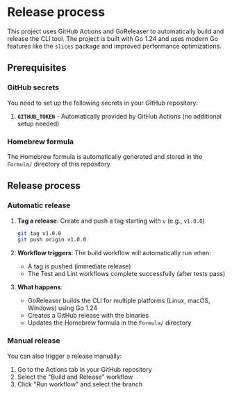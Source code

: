 # Release process

This project uses GitHub Actions and GoReleaser to automatically build and release
the CLI tool.
The project is built with Go 1.24 and uses modern Go features like the `slices` package
and improved performance optimizations.

## Prerequisites

### GitHub secrets

You need to set up the following secrets in your GitHub repository:

1. **`GITHUB_TOKEN`** - Automatically provided by GitHub Actions
   (no additional setup needed)

### Homebrew formula

The Homebrew formula is automatically generated and stored in the `Formula/` directory
of this repository.

## Release process

### Automatic release

1. **Tag a release**: Create and push a tag starting with `v` (e.g., `v1.0.0`)
   ```sh
   git tag v1.0.0
   git push origin v1.0.0
   ```

2. **Workflow triggers**: The build workflow will automatically run when:
   - A tag is pushed (immediate release)
   - The Test and Lint workflows complete successfully (after tests pass)

3. **What happens**:
   - GoReleaser builds the CLI for multiple platforms (Linux, macOS, Windows)
     using Go 1.24
   - Creates a GitHub release with the binaries
   - Updates the Homebrew formula in the `Formula/` directory

### Manual release

You can also trigger a release manually:
1. Go to the Actions tab in your GitHub repository
2. Select the "Build and Release" workflow
3. Click "Run workflow" and select the branch
